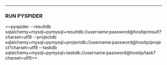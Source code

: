 ---
### RUN PYSPIDER
==pyspider --resultdb sqlalchemy+mysql+pymysql+resultdb://username:password@hostip/result?charset=utf8 --projectdb sqlalchemy+mysql+pymysql+projectdb://username:password@hostip/project?charset=utf8 --taskdb sqlalchemy+mysql+pymysql+taskdb://username:password@hostip/task?charset=utf8==